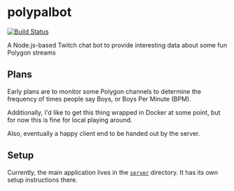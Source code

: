 # polypalbot

[![Build Status](https://travis-ci.org/brianarn/polypalbot.svg?branch=master)](https://travis-ci.org/brianarn/polypalbot)

A Node.js-based Twitch chat bot to provide interesting data about some fun Polygon streams

## Plans

Early plans are to monitor some Polygon channels to determine the frequency of
times people say Boys, or Boys Per Minute (BPM).

Additionally, I'd like to get this thing wrapped in Docker at some point, but
for now this is fine for local playing around.

Also, eventually a happy client end to be handed out by the server.

## Setup

Currently, the main application lives in the [`server`](./server) directory. It
has its own setup instructions there.
